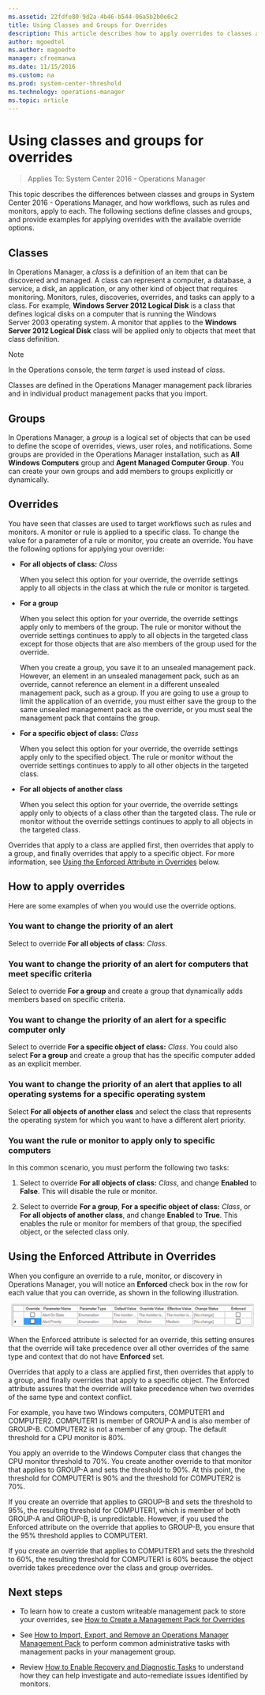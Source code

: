 ```yaml
---
ms.assetid: 22fdfe80-9d2a-4b46-b544-06a5b2b0e6c2
title: Using Classes and Groups for Overrides 
description: This article describes how to apply overrides to classes and groups in Operations Manager 2016.  
author: mgoedtel
ms.author: magoedte
manager: cfreemanwa
ms.date: 11/15/2016
ms.custom: na
ms.prod: system-center-threshold
ms.technology: operations-manager
ms.topic: article
---
```


# Using classes and groups for overrides 

>Applies To: System Center 2016 - Operations Manager

This topic describes the differences between classes and groups in System Center 2016 - Operations Manager, and how workflows, such as rules and monitors, apply to each. The following sections define classes and groups, and provide examples for applying overrides with the available override options.  
  
## Classes  

In Operations Manager, a *class* is a definition of an item that can be discovered and managed. A class can represent a computer, a database, a service, a disk, an application, or any other kind of object that requires monitoring. Monitors, rules, discoveries, overrides, and tasks can apply to a class. For example, **Windows Server&nbsp;2012 Logical Disk** is a class that defines logical disks on a computer that is running the Windows Server&nbsp;2003 operating system. A monitor that applies to the **Windows Server&nbsp;2012 Logical Disk** class will be applied only to objects that meet that class definition.  
  
> [!NOTE]  
> In the Operations console, the term *target* is used instead of *class*.  
  
Classes are defined in the Operations Manager management pack libraries and in individual product management packs that you import.  
  
## Groups  

In Operations Manager, a *group* is a logical set of objects that can be used to define the scope of overrides, views, user roles, and notifications. Some groups are provided in the Operations Manager installation, such as **All Windows Computers** group and **Agent Managed Computer Group**. You can create your own groups and add members to groups explicitly or dynamically.  
  
## Overrides  

You have seen that classes are used to target workflows such as rules and monitors. A monitor or rule is applied to a specific class. To change the value for a parameter of a rule or monitor, you create an override. You have the following options for applying your override:  
  
-   **For all objects of class:** *Class*  
  
    When you select this option for your override, the override settings apply to all objects in the class at which the rule or monitor is targeted.  
  
-   **For a group**  
  
    When you select this option for your override, the override settings apply only to members of the group. The rule or monitor without the override settings continues to apply to all objects in the targeted class except for those objects that are also members of the group used for the override.  
  
    When you create a group, you save it to an unsealed management pack. However, an element in an unsealed management pack, such as an override, cannot reference an element in a different unsealed management pack, such as a group. If you are going to use a group to limit the application of an override, you must either save the group to the same unsealed management pack as the override, or you must seal the management pack that contains the group.  
  
-   **For a specific object of class:** *Class*  
  
    When you select this option for your override, the override settings apply only to the specified object. The rule or monitor without the override settings continues to apply to all other objects in the targeted class.  
  
-   **For all objects of another class**  
  
    When you select this option for your override, the override settings apply only to objects of a class other than the targeted class. The rule or monitor without the override settings continues to apply to all objects in the targeted class.  
  
Overrides that apply to a class are applied first, then overrides that apply to a group, and finally overrides that apply to a specific object. For more information, see [Using the Enforced Attribute in Overrides](#using-the-enforced-attribute-in-overrides) below.  
  
## How to apply overrides  

Here are some examples of when you would use the override options.  
  
### You want to change the priority of an alert  

Select to override **For all objects of class:** *Class*.  
  
### You want to change the priority of an alert for computers that meet specific criteria  

Select to override **For a group** and create a group that dynamically adds members based on specific criteria.  
  
### You want to change the priority of an alert for a specific computer only  

Select to override **For a specific object of class:** *Class*. You could also select **For a group** and create a group that has the specific computer added as an explicit member.  
  
### You want to change the priority of an alert that applies to all operating systems for a specific operating system 
 
Select **For all objects of another class** and select the class that represents the operating system for which you want to have a different alert priority.  
  
### You want the rule or monitor to apply only to specific computers  

In this common scenario, you must perform the following two tasks:  
  
1.  Select to override **For all objects of class:** *Class*, and change **Enabled** to **False**. This will disable the rule or monitor.  
  
2.  Select to override **For a group**, **For a specific object of class:** *Class*, or **For all objects of another class**, and change **Enabled** to **True**. This enables the rule or monitor for members of that group, the specified object, or the selected class only.  

## Using the Enforced Attribute in Overrides

When you configure an override to a rule, monitor, or discovery in Operations Manager, you will notice an **Enforced** check box in the row for each value that you can override, as shown in the following illustration.  
  
![Enforced checkbox for overrides](./media/manage-mp-overview-override-targets/om2016-override-enforced-setting.png)  
  
When the Enforced attribute is selected for an override, this setting ensures that the override will take precedence over all other overrides of the same type and context that do not have **Enforced** set.  
  
Overrides that apply to a class are applied first, then overrides that apply to a group, and finally overrides that apply to a specific object. The Enforced attribute assures that the override will take precedence when two overrides of the same type and context conflict.  
  
For example, you have two Windows computers, COMPUTER1 and COMPUTER2. COMPUTER1 is member of GROUP\-A and is also member of GROUP\-B. COMPUTER2 is not a member of any group. The default threshold for a CPU monitor is 80%.  
  
You apply an override to the Windows Computer class that changes the CPU monitor threshold to 70%. You create another override to that monitor that applies to GROUP\-A and sets the threshold to 90%. At this point, the threshold for COMPUTER1 is 90% and the threshold for COMPUTER2 is 70%.  
  
If you create an override that applies to GROUP\-B and sets the threshold to 95%, the resulting threshold for COMPUTER1, which is member of both GROUP\-A and GROUP\-B, is unpredictable. However, if you used the Enforced attribute on the override that applies to GROUP\-B, you ensure that the 95% threshold applies to COMPUTER1.  
  
If you create an override that applies to COMPUTER1 and sets the threshold to 60%, the resulting threshold for COMPUTER1 is 60% because the object override takes precedence over the class and group overrides.  

  
## Next steps

- To learn how to create a custom writeable management pack to store your overrides, see [How to Create a Management Pack for Overrides](~/scom/manage-mp-create-unsealed-mp.md)

- See [How to Import, Export, and Remove an Operations Manager Management Pack](~/scom/manage-mp-import-remove-delete.md) to perform common administrative tasks with management packs in your management group.

- Review [How to Enable Recovery and Diagnostic Tasks](how-to-enable-recovery-and-diagnostic-tasks.md) to understand how they can help investigate and auto-remediate issues identified by monitors.  
  
